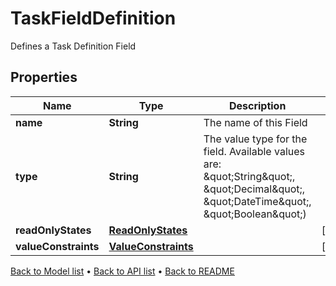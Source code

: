 

# TaskFieldDefinition

Defines a Task Definition Field

## Properties

| Name | Type | Description | Notes |
|------------ | ------------- | ------------- | -------------|
|**name** | **String** | The name of this Field |  |
|**type** | **String** | The value type for the field. Available values are: \&quot;String\&quot;, \&quot;Decimal\&quot;, \&quot;DateTime\&quot;, \&quot;Boolean\&quot;) |  |
|**readOnlyStates** | [**ReadOnlyStates**](ReadOnlyStates.md) |  |  [optional] |
|**valueConstraints** | [**ValueConstraints**](ValueConstraints.md) |  |  [optional] |



[Back to Model list](../README.md#documentation-for-models) &#8226; [Back to API list](../README.md#documentation-for-api-endpoints) &#8226; [Back to README](../README.md)


